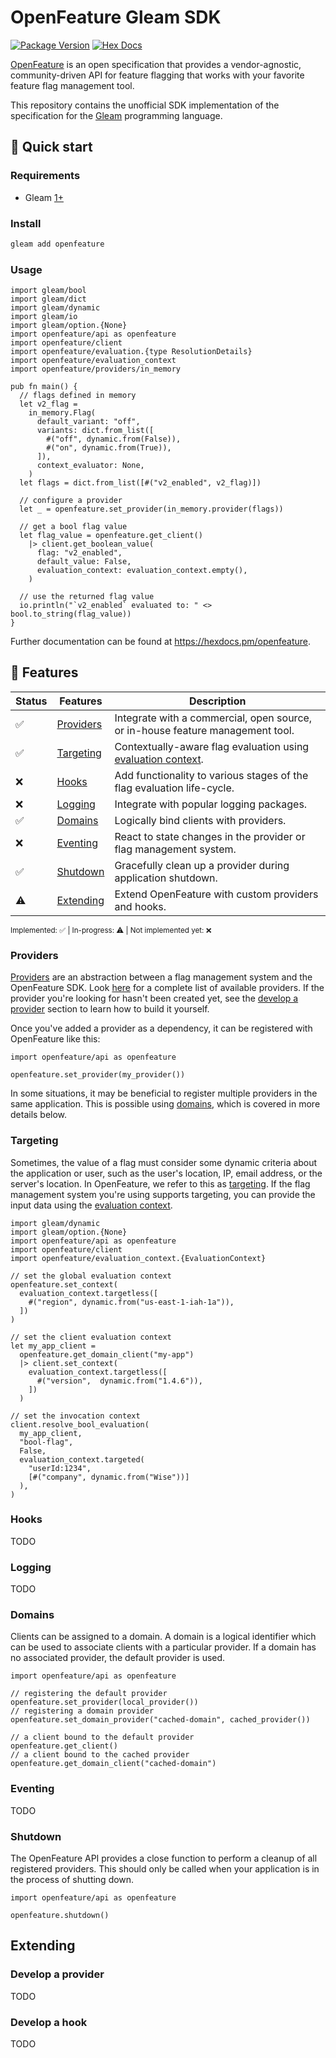 # OpenFeature Gleam SDK

[![Package Version](https://img.shields.io/hexpm/v/openfeature)](https://hex.pm/packages/openfeature)
[![Hex Docs](https://img.shields.io/badge/hex-docs-ffaff3)](https://hexdocs.pm/openfeature/)

[OpenFeature](https://openfeature.dev) is an open specification that provides a vendor-agnostic, community-driven API for feature flagging that works with your favorite feature flag management tool.

This repository contains the unofficial SDK implementation of the specification for the [Gleam](https://gleam.run/) programming language.

## 🚀 Quick start

### Requirements

- Gleam [1+](https://github.com/gleam-lang/gleam/releases/tag/v1.0.0)

### Install

```sh
gleam add openfeature
```

### Usage

```gleam
import gleam/bool
import gleam/dict
import gleam/dynamic
import gleam/io
import gleam/option.{None}
import openfeature/api as openfeature
import openfeature/client
import openfeature/evaluation.{type ResolutionDetails}
import openfeature/evaluation_context
import openfeature/providers/in_memory

pub fn main() {
  // flags defined in memory
  let v2_flag =
    in_memory.Flag(
      default_variant: "off",
      variants: dict.from_list([
        #("off", dynamic.from(False)),
        #("on", dynamic.from(True)),
      ]),
      context_evaluator: None,
    )
  let flags = dict.from_list([#("v2_enabled", v2_flag)])

  // configure a provider
  let _ = openfeature.set_provider(in_memory.provider(flags))

  // get a bool flag value
  let flag_value = openfeature.get_client()
    |> client.get_boolean_value(
      flag: "v2_enabled",
      default_value: False,
      evaluation_context: evaluation_context.empty(),
    )

  // use the returned flag value
  io.println("`v2_enabled` evaluated to: " <> bool.to_string(flag_value))
}
```

Further documentation can be found at <https://hexdocs.pm/openfeature>.

## 🌟 Features

| Status | Features                        | Description                                                                                                                        |
| ------ | ------------------------------- | ---------------------------------------------------------------------------------------------------------------------------------- |
| ✅      | [Providers](#providers)         | Integrate with a commercial, open source, or in-house feature management tool.                                                     |
| ✅      | [Targeting](#targeting)         | Contextually-aware flag evaluation using [evaluation context](https://openfeature.dev/docs/reference/concepts/evaluation-context). |
| ❌      | [Hooks](#hooks)                 | Add functionality to various stages of the flag evaluation life-cycle.                                                             |
| ❌      | [Logging](#logging)             | Integrate with popular logging packages.                                                                                           |
| ✅      | [Domains](#domains)             | Logically bind clients with providers.                                                                                             |
| ❌      | [Eventing](#eventing)           | React to state changes in the provider or flag management system.                                                                  |
| ✅      | [Shutdown](#shutdown)           | Gracefully clean up a provider during application shutdown.                                                                        |
| ⚠️      | [Extending](#extending)         | Extend OpenFeature with custom providers and hooks.                                                                                |

<sub>Implemented: ✅ | In-progress: ⚠️ | Not implemented yet: ❌</sub>

### Providers

[Providers](https://openfeature.dev/docs/reference/concepts/provider) are an abstraction between a flag management system and the OpenFeature SDK. Look [here](https://openfeature.dev/ecosystem?instant_search%5BrefinementList%5D%5Btype%5D%5B0%5D=Provider&instant_search%5BrefinementList%5D%5Btechnology%5D%5B0%5D=Gleam) for a complete list of available providers. If the provider you're looking for hasn't been created yet, see the [develop a provider](#develop-a-provider) section to learn how to build it yourself.

Once you've added a provider as a dependency, it can be registered with OpenFeature like this:

```gleam
import openfeature/api as openfeature

openfeature.set_provider(my_provider())
```

In some situations, it may be beneficial to register multiple providers in the same application. This is possible using [domains](#domains), which is covered in more details below.

### Targeting

Sometimes, the value of a flag must consider some dynamic criteria about the application or user, such as the user's location, IP, email address, or the server's location. In OpenFeature, we refer to this as [targeting](https://openfeature.dev/specification/glossary#targeting). If the flag management system you're using supports targeting, you can provide the input data using the [evaluation context](https://openfeature.dev/docs/reference/concepts/evaluation-context).

```gleam
import gleam/dynamic
import gleam/option.{None}
import openfeature/api as openfeature
import openfeature/client
import openfeature/evaluation_context.{EvaluationContext}

// set the global evaluation context
openfeature.set_context(
  evaluation_context.targetless([
    #("region", dynamic.from("us-east-1-iah-1a")),
  ])
)

// set the client evaluation context
let my_app_client =
  openfeature.get_domain_client("my-app")
  |> client.set_context(
    evaluation_context.targetless([
      #("version",  dynamic.from("1.4.6")),
    ])
  )

// set the invocation context
client.resolve_bool_evaluation(
  my_app_client,
  "bool-flag",
  False,
  evaluation_context.targeted(
    "userId:1234",
    [#("company", dynamic.from("Wise"))]
  ),
)
```

### Hooks

TODO

### Logging

TODO

### Domains

Clients can be assigned to a domain. A domain is a logical identifier which can be used to associate clients with a particular provider. If a domain has no associated provider, the default provider is used.

```gleam
import openfeature/api as openfeature

// registering the default provider
openfeature.set_provider(local_provider())
// registering a domain provider
openfeature.set_domain_provider("cached-domain", cached_provider())

// a client bound to the default provider
openfeature.get_client()
// a client bound to the cached provider
openfeature.get_domain_client("cached-domain")
```

### Eventing

TODO

### Shutdown

The OpenFeature API provides a close function to perform a cleanup of all registered providers. This should only be called when your application is in the process of shutting down.

```gleam
import openfeature/api as openfeature

openfeature.shutdown()
```

## Extending

### Develop a provider

TODO

### Develop a hook

TODO
